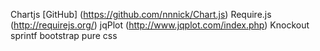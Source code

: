 Chartjs [GitHub] (https://github.com/nnnick/Chart.js)
Require.js (http://requirejs.org/)
jqPlot (http://www.jqplot.com/index.php)
Knockout
sprintf
bootstrap
pure css